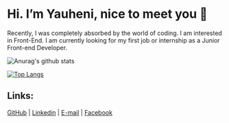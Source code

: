 # Hi. I’m Yauheni, nice to meet you 👋
Recently, I was completely absorbed by the world of coding. I am interested in Front-End. I am currently looking for my first job or internship as a Junior Front-end Developer.

![Anurag's github stats](https://github-readme-stats.vercel.app/api?username=EvvTim&show_icons=true&count_private=true)

[![Top Langs](https://github-readme-stats.vercel.app/api/top-langs/?username=EvvTim&layout=compact)](https://github.com/anuraghazra/github-readme-stats)

## Links:
[GitHub](https://github.com/EvvTim) |
[Linkedin](https://www.linkedin.com/in/yauheni-tsimashchuk/) |
[E-mail](evgeniytim94@gmail.com) |
[Facebook](https://www.facebook.com/evvtim)
<!--
**EvvTim/EvvTim** is a ✨ _special_ ✨ repository because its `README.md` (this file) appears on your GitHub profile.

Here are some ideas to get you started:

- 🔭 I’m currently working on ...
- 🌱 I’m currently learning ...
- 👯 I’m looking to collaborate on ...
- 🤔 I’m looking for help with ...
- 💬 Ask me about ...
- 📫 How to reach me: ...
- 😄 Pronouns: ...
- ⚡ Fun fact: ...
-->
